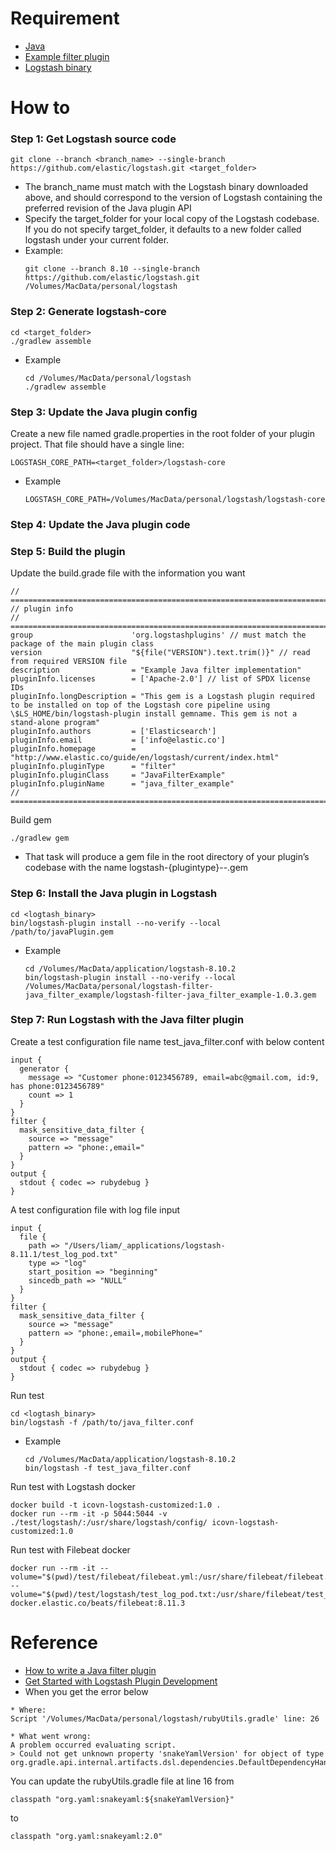 # Requirement

- [Java](https://www.elastic.co/guide/en/logstash/current/getting-started-with-logstash.html)
- [Example filter plugin](https://github.com/logstash-plugins/logstash-filter-java_filter_example)
- [Logstash binary](https://www.elastic.co/downloads/logstash)

# How to

### Step 1: Get Logstash source code
```shell
git clone --branch <branch_name> --single-branch https://github.com/elastic/logstash.git <target_folder>
```
- The branch_name must match with the Logstash binary downloaded above, and should correspond to the version of 
Logstash containing the preferred revision of the Java plugin API
- Specify the target_folder for your local copy of the Logstash codebase. If you do not specify target_folder, 
it defaults to a new folder called logstash under your current folder.
- Example:
    ```shell
    git clone --branch 8.10 --single-branch https://github.com/elastic/logstash.git /Volumes/MacData/personal/logstash
    ```

### Step 2: Generate logstash-core
```shell
cd <target_folder>
./gradlew assemble
```
- Example
    ```shell
    cd /Volumes/MacData/personal/logstash
    ./gradlew assemble
    ```

### Step 3: Update the Java plugin config
Create a new file named gradle.properties in the root folder of your plugin project. That file should have a single 
line:
```
LOGSTASH_CORE_PATH=<target_folder>/logstash-core
```
- Example
    ```
    LOGSTASH_CORE_PATH=/Volumes/MacData/personal/logstash/logstash-core
    ```

### Step 4: Update the Java plugin code

### Step 5: Build the plugin
Update the build.grade file with the information you want
```
// ===========================================================================
// plugin info
// ===========================================================================
group                      'org.logstashplugins' // must match the package of the main plugin class
version                    "${file("VERSION").text.trim()}" // read from required VERSION file
description                = "Example Java filter implementation"
pluginInfo.licenses        = ['Apache-2.0'] // list of SPDX license IDs
pluginInfo.longDescription = "This gem is a Logstash plugin required to be installed on top of the Logstash core pipeline using \$LS_HOME/bin/logstash-plugin install gemname. This gem is not a stand-alone program"
pluginInfo.authors         = ['Elasticsearch']
pluginInfo.email           = ['info@elastic.co']
pluginInfo.homepage        = "http://www.elastic.co/guide/en/logstash/current/index.html"
pluginInfo.pluginType      = "filter"
pluginInfo.pluginClass     = "JavaFilterExample"
pluginInfo.pluginName      = "java_filter_example"
// ===========================================================================
```

Build gem
```shell
./gradlew gem
```
- That task will produce a gem file in the root directory of your plugin’s codebase with the name 
logstash-{plugintype}-<pluginName>-<version>.gem

### Step 6: Install the Java plugin in Logstash
```shell
cd <logtash_binary>
bin/logstash-plugin install --no-verify --local /path/to/javaPlugin.gem
```
- Example
    ```shell
    cd /Volumes/MacData/application/logstash-8.10.2
    bin/logstash-plugin install --no-verify --local /Volumes/MacData/personal/logstash-filter-java_filter_example/logstash-filter-java_filter_example-1.0.3.gem
    ```

### Step 7: Run Logstash with the Java filter plugin
Create a test configuration file name test_java_filter.conf with below content
```
input {
  generator { 
    message => "Customer phone:0123456789, email=abc@gmail.com, id:9, has phone:0123456789" 
    count => 1 
  }
}
filter {
  mask_sensitive_data_filter {
    source => "message"
    pattern => "phone:,email="
  }
}
output {
  stdout { codec => rubydebug }
}
```

A test configuration file with log file input
```
input {
  file {
    path => "/Users/liam/_applications/logstash-8.11.1/test_log_pod.txt"
    type => "log"
    start_position => "beginning"
    sincedb_path => "NULL"
  }
}
filter {
  mask_sensitive_data_filter {
    source => "message"
    pattern => "phone:,email=,mobilePhone="
  }
}
output {
  stdout { codec => rubydebug }
}
```

Run test
```shell
cd <logtash_binary>
bin/logstash -f /path/to/java_filter.conf
```
- Example
    ```shell
    cd /Volumes/MacData/application/logstash-8.10.2
    bin/logstash -f test_java_filter.conf
    ```

Run test with Logstash docker
```shell
docker build -t icovn-logstash-customized:1.0 .
docker run --rm -it -p 5044:5044 -v ./test/logstash/:/usr/share/logstash/config/ icovn-logstash-customized:1.0
```

Run test with Filebeat docker
```shell
docker run --rm -it --volume="$(pwd)/test/filebeat/filebeat.yml:/usr/share/filebeat/filebeat.yml:ro" --volume="$(pwd)/test/logstash/test_log_pod.txt:/usr/share/filebeat/test_log_pod.txt:rw" docker.elastic.co/beats/filebeat:8.11.3
```

# Reference
- [How to write a Java filter plugin](https://www.elastic.co/guide/en/logstash/current/java-filter-plugin.html)
- [Get Started with Logstash Plugin Development](https://www.youtube.com/watch?v=_gd5-PX5KeE)
- When you get the error below
```
* Where:
Script '/Volumes/MacData/personal/logstash/rubyUtils.gradle' line: 26

* What went wrong:
A problem occurred evaluating script.
> Could not get unknown property 'snakeYamlVersion' for object of type org.gradle.api.internal.artifacts.dsl.dependencies.DefaultDependencyHandler.
```
You can update the rubyUtils.gradle file at line 16 from
```
classpath "org.yaml:snakeyaml:${snakeYamlVersion}"
```
to
```
classpath "org.yaml:snakeyaml:2.0"
```
